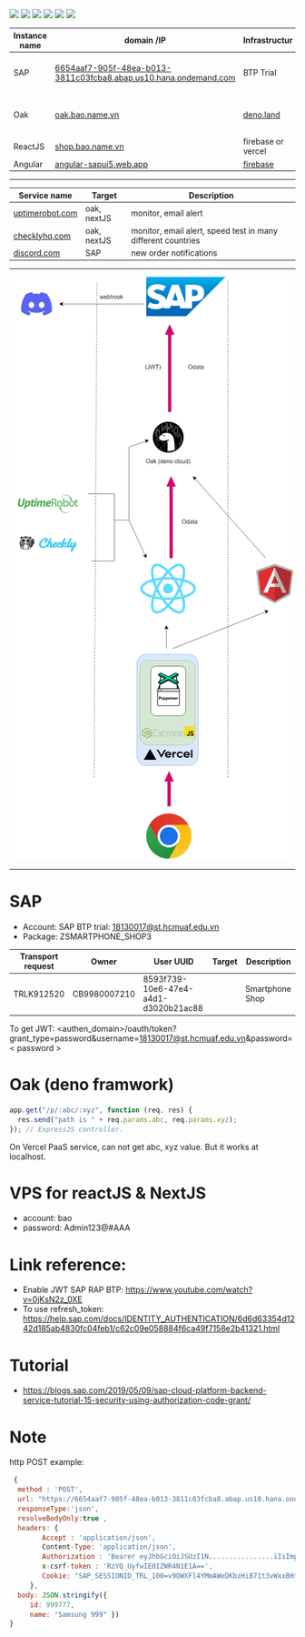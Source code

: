[![](https://img.shields.io/appveyor/build/gruntjs/grunt)](https://shop.bao.name.vn)
[![](https://img.shields.io/cirrus/github/flutter/flutter)](https://shop.bao.name.vn)
[![](https://img.shields.io/badge/tests-100%25-brightgreen)](https://shop.bao.name.vn)
[![](https://img.shields.io/badge/docs-passing-brightgreen)](https://shop.bao.name.vn)
[![](https://img.shields.io/badge/style-plastic-green.svg?longCache=true&style=plastic)](https://shop.bao.name.vn)
[![](https://img.shields.io/github/stars/badges/shields.svg?style=social)](https://shop.bao.name.vn)

| Instance name | domain /IP                                                                                                                                   | Infrastructur                           | Description                      | Note                        | status  |
| ------------- | -------------------------------------------------------------------------------------------------------------------------------------------- | --------------------------------------- | -------------------------------- | --------------------------- | ------- |
| SAP           | [6654aaf7-905f-48ea-b013-3811c03fcba8.abap.us10.hana.ondemand.com](https://6654aaf7-905f-48ea-b013-3811c03fcba8.abap.us10.hana.ondemand.com) | BTP Trial                               |                                  | Domain not contain "_-web_" | Online  |
| Oak           | [oak.bao.name.vn](https://oak.bao.name.vn)                                                                                                   | [deno.land](https://deno.land)          | Bypass CORS, Authorization (JWT) |                             | Online  |
| ReactJS       | [shop.bao.name.vn](https://shop.bao.name.vn)                                                                                                 | firebase or vercel                      |                                  |                             | Offline |
| Angular       | [angular-sapui5.web.app](https://angular-sapui5.web.app)                                                                                     | [firebase](https://firebase.google.com) | beta phase                       |                             | Online  |

---

| Service name                               | Target      | Description                                                  |
| ------------------------------------------ | ----------- | ------------------------------------------------------------ |
| [uptimerobot.com](https://uptimerobot.com) | oak, nextJS | monitor, email alert                                         |
| [checklyhq.com](https://checklyhq.com)     | oak, nextJS | monitor, email alert, speed test in many different countries |
| [discord.com](https://discord.com)         | SAP         | new order notifications                                      |

---

![img](<https://github.com/Thanh-Bao/smartphone_shop/blob/main/oak.bao.name.vn.drawio%20(1).png>)

---

# SAP

- Account: SAP BTP trial: 18130017@st.hcmuaf.edu.vn
- Package: ZSMARTPHONE_SHOP3

| Transport request | Owner        | User UUID                            | Target | Description     |
| ----------------- | ------------ | ------------------------------------ | ------ | --------------- |
| TRLK912520        | CB9980007210 | 8593f739-10e6-47e4-a4d1-d3020b21ac88 |        | Smartphone Shop |

To get JWT: <authen_domain>/oauth/token?grant_type=password&username=18130017@st.hcmuaf.edu.vn&password=< password >

# Oak (deno framwork)

```javascript
app.get("/p/:abc/:xyz", function (req, res) {
  res.send("path is " + req.params.abc, req.params.xyz);
}); // ExpressJS controller.
```

On Vercel PaaS service, can not get abc, xyz value. But it works at localhost.

# VPS for reactJS & NextJS

- account: bao
- password: Admin123@#AAA

# Link reference:

- Enable JWT SAP RAP BTP: https://www.youtube.com/watch?v=0jKsN2z_0XE
- To use refresh_token: https://help.sap.com/docs/IDENTITY_AUTHENTICATION/6d6d63354d1242d185ab4830fc04feb1/c62c09e058884f6ca49f7158e2b41321.html

# Tutorial

- https://blogs.sap.com/2019/05/09/sap-cloud-platform-backend-service-tutorial-15-security-using-authorization-code-grant/

# Note

http POST example:

```javascript
 {
  method : 'POST',
  url: "https://6654aaf7-905f-48ea-b013-3811c03fcba8.abap.us10.hana.ondemand.com/sap/opu/odata/sap/ZBUI_PHONE_INFO3/ZC_PHONE_INFO3" ,
  responseType:'json',
  resolveBodyOnly:true ,
  headers: {
        Accept : 'application/json',
        Content-Type: 'application/json',
        Authorization : 'Bearer eyJhbGciOiJSUzI1N................iIsImprdSIsyQ' ,
        x-csrf-token : 'RzYQ_UyfwIE0IZWR4N1E1A==',
        Cookie: "SAP_SESSIONID_TRL_100=v9OWXFl4YMmAWeDKbzHiB71t3vWxxBHtpUVOpgiOAq8%3d; sap-usercontext=sap-client=100"
     },
  body: JSON.stringify({
     id: 999777,
     name: "Samsung 999" })
}
```
